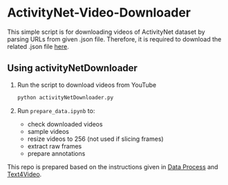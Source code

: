 # ActivityNet-Video-Downloader

This simple script is for downloading videos of ActivityNet dataset by parsing URLs from given .json file. Therefore, it is required to download the related .json file [here](http://activity-net.org/download.html).

## Using activityNetDownloader

1. Run the script to download videos from YouTube
	``` bash
	python activityNetDownloader.py
	```

2. Run `prepare_data.ipynb` to:
   * check downloaded videos
   * sample videos 
   * resize videos to 256 (not used if slicing frames)
   * extract raw frames
   * prepare annotations

This repo is prepared based on the instructions given in [Data Process](https://github.com/whwu95/MVFNet/blob/main/data_process/DATASETS.md) and [Text4Video](https://github.com/whwu95/Text4Vis/tree/main).

